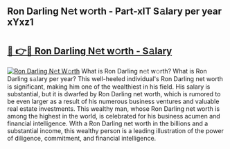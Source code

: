 ## Ron Darling N𝚎t w𝚘rth - Part-xlT S𝚊lary per year xYxz1

# <h2><a href="http://gc1hm48.nevu.top/?p=Ron+Darling">🔗 👉🔴 Ron Darling N𝚎t w𝚘rth - S𝚊lary</a></h2>

[![Ron Darling N𝚎t W𝚘rth](https://i.imgur.com/Oavwk0R.jpeg)](http://gc1hm48.nevu.top/?p=Ron+Darling)
What is Ron Darling n𝚎t w𝚘rth? What is Ron Darling s𝚊lary per year?
This well-heeled individual's Ron Darling net worth is significant, making him one of the wealthiest in his field. His salary is substantial, but it is dwarfed by Ron Darling net worth, which is rumored to be even larger as a result of his numerous business ventures and valuable real estate investments. This wealthy man, whose Ron Darling net worth is among the highest in the world, is celebrated for his business acumen and financial intelligence. With a Ron Darling net worth in the billions and a substantial income, this wealthy person is a leading illustration of the power of diligence, commitment, and financial intelligence.
